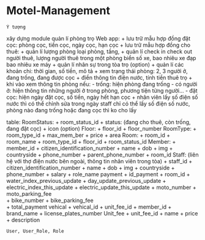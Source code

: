 # Motel-Management
	Ý tượng
xây dựng module quản lí phòng trọ
Web app:
	+ lưu trữ mẫu hợp đồng đặt cọc: phòng cọc, tiền cọc, ngày cọc, hạn cọc
	+ lưu trữ mẫu hợp đồng cho thuê: 
	+ quản lí lượng phòng loại phòng, tầng,
	+ quản lí check in check out người thuê, lượng người thuê trong một phòng
	  biển số xe, bao nhiêu xe đạp bao nhiêu xe máy
	+ quản lí nhân sự trong tòa trọ (option)
	+ quản lí các khoản chi: thời gian, số tiền, mô tả
	+ xem trạng thái phòng: 2, 3 người ở, đang trống, đang được cọc
	+ điền thông tin điện nước, tính tiền thuê trọ
	+ khi vào xem thông tin phòng nếu:
		- trống: hiện phòng đang trống
		- có người ở: hiện thông tin những người ở trong phòng, phương tiện từng người...
		- đặt cọc: hiện ngày đặt cọc, số tiền, ngày hết hạn cọc
	+ nhân viên lấy số điện số nước thì có thể chỉnh sửa trong ngày
	staff chỉ có thể lấy số điện số nước, phòng nào đang trống hoặc đang cọc thì ko cho lấy
	
	
table:
	RoomStatus:
		+ room_status_id
		+ status: (đang cho thuê, còn trống, đang đặt cọc)
		+ icon (option)
	Floor:
		+ floor_id
		+ floor_number
	RoomType:
		+ room_type_id
		+ max_mem_ber
		+ price
		+ area
	Room:
		+ room_id
		+ room_name
		+ room_type_id
		+ floor_id
		+ room_status_id
	Member:
		+ member_id
		+ citizen_identification_number
		+ name
		+ dob
		+ img
		+ countryside
		+ phone_number
		+ parent_phone_number
		+ room_id
	Staff: (liên hệ với thợ điện nước bên ngoài, thông tin nhân viên trong tòa)
		+ staff_id
		+ citizen_identification_number
		+ name
		+ dob
		+ img
		+ countryside
		+ phone_number
		+ salary
		+ role_name
	payment
		+ id_payment
		+ room_id
		+ water_index_previous_update
		+ day_update_previous_update
		+ electric_index_this_update
		+ electric_update_this_update
		+ moto_number
		+ moto_parking_fee	
		+ bike_number
		+ bike_parking_fee	
		+ total_payment
	vehical
		+ vehical_id
		+ unit_fee_id
		+ member_id
		+ brand_name
		+ license_plates_number
	Unit_fee
		+ unit_fee_id
		+ name 
		+ price
		+ description
		
		
	User, User_Role, Role
